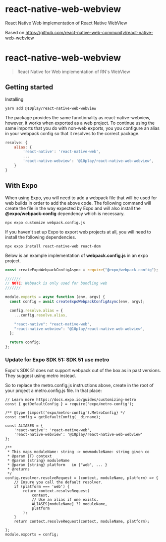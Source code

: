 # react-native-web-webview

React Native Web implementation of React Native WebView

Based on https://github.com/react-native-web-community/react-native-web-webview

# react-native-web-webview

> React Native for Web implementation of RN's WebView

## Getting started

Installing

```
yarn add @10play/react-native-web-webview
```

The package provides the same functionality as react-native-webview, however, it works when exported as a web project.
To continue using the same imports that you do with non-web exports, you you configure an alias in your webpack config so that it resolves to the correct package.

```js
resolve: {
    alias: {
        'react-native': 'react-native-web',
        ...
        'react-native-webview': '@10play/react-native-web-webview',
    }
}
```

## With Expo

When using Expo, you will need to add a webpack file that will be used for web builds in order to add the above code.
The following command will create the file in the way expected by Expo and will also install the **@expo/webpack-config** dependency which is necessary.

```$
npx expo customize webpack.config.js
```

If you haven't set up Expo to export web projects at all, you will need to install the following dependencies.

```
npx expo install react-native-web react-dom
```

Below is an example implementation of **webpack.config.js** in an expo project.

```js
const createExpoWebpackConfigAsync = require("@expo/webpack-config");

///////
// NOTE: Webpack is only used for bundling web
///////

module.exports = async function (env, argv) {
  const config = await createExpoWebpackConfigAsync(env, argv);

  config.resolve.alias = {
    ...config.resolve.alias,

    "react-native": "react-native-web",
    "react-native-webview": "@10play/react-native-web-webview",
  };

  return config;
};
```
### Update for Expo SDK 51: SDK 51 use metro
Expo's SDK 51 does not support webpack out of the box as in past versions. They suggest using metro instead.

So to replace the metro.config.js instructions above, create in the root of your project a metro.config.js file.
In that place:

```
// Learn more https://docs.expo.io/guides/customizing-metro
const { getDefaultConfig } = require('expo/metro-config');

/** @type {import('expo/metro-config').MetroConfig} */
const config = getDefaultConfig(__dirname);

const ALIASES = {
    'react-native': 'react-native-web',
    'react-native-webview': '@10play/react-native-web-webview'
};

/**
 * This maps moduleName: string -> newmoduleName: string given co
 * @param {T} context 
 * @param {string} moduleName 
 * @param {string} platform   in {"web", ... }
 * @returns 
 */
config.resolver.resolveRequest = (context, moduleName, platform) => {
    // Ensure you call the default resolver.
    if (platform === 'web') {
        return context.resolveRequest(
            context,
            // Use an alias if one exists.
            ALIASES[moduleName] ?? moduleName,
            platform
        );
    } 
    return context.resolveRequest(context, moduleName, platform);

};
module.exports = config;
```
